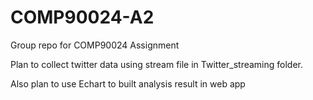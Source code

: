 # COMP90024-A2
Group repo for COMP90024 Assignment

Plan to collect twitter data using stream file in Twitter_streaming folder.

Also plan to use Echart to built analysis result in web app
